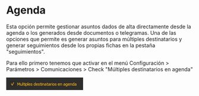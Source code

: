 # Agenda

Esta opción permite gestionar asuntos dados de alta directamente desde la agenda o los generados desde documentos o telegramas. Una de las opciones que permite es generar asuntos para múltiples destinatarios y generar seguimientos desde los propias fichas en la pestaña "seguimientos".

Para ello primero tenemos que activar en el menú Configuración > Parámetros > Comunicaciones > Check "Múltiples destinatarios en agenda"

![](<../../.gitbook/assets/image (614).png>)


